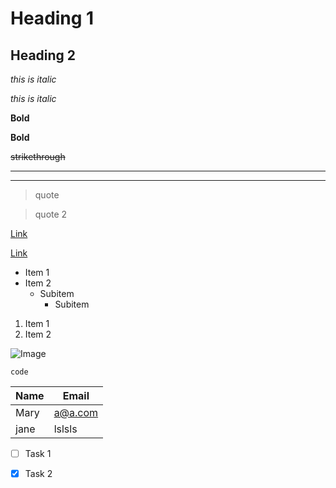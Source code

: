 <!-- headings -->

# Heading 1
## Heading 2

<!--Italics -->
*this is italic*

_this is italic_

<!--Strong-->
**Bold**

__Bold__

<!---Strickethrough-->

~~strikethrough~~

<!-- Horizontal rulle-->

---

___

<!--Quotes-->
>quote

>quote 2

<!--Links-->
[Link](www.google.com)

[Link](www.google.com "google")

<!--lists-->

* Item 1
* Item 2
    * Subitem
        * Subitem

1. Item 1
1. Item 2

<!--Image-->
![Image](https://markdown-here.com/img/icon256.png)

<!--code blocks-->

```
code

```

<!--Tables-->

|Name       | Email 
|-----------|----------
|Mary       | a@a.com
|jane       |lslsls

<!--Task-->

* [ ] Task 1
* [X] Task 2





